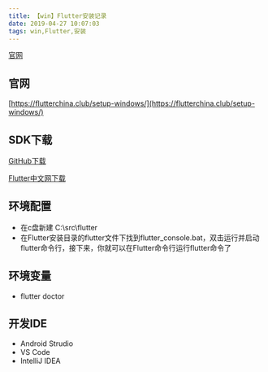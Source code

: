 ```yaml
---
title: 【win】Flutter安装记录 
date: 2019-04-27 10:07:03
tags: win,Flutter,安装
---
```

[官网](#官网)
## 官网

[https://flutterchina.club/setup-windows/](https://flutterchina.club/setup-windows/)
[]()

## SDK下载
[GitHub下载](https://github.com/flutter/flutter/releases)

[Flutter中文网下载](https://flutter.dev/docs/development/tools/sdk/releases#windows)
[]()

## 环境配置
* 在c盘新建 C:\src\flutter
* 在Flutter安装目录的flutter文件下找到flutter_console.bat，双击运行并启动flutter命令行，接下来，你就可以在Flutter命令行运行flutter命令了

## 环境变量
* flutter doctor

## 开发IDE
* Android Strudio
* VS Code
* IntelliJ IDEA


